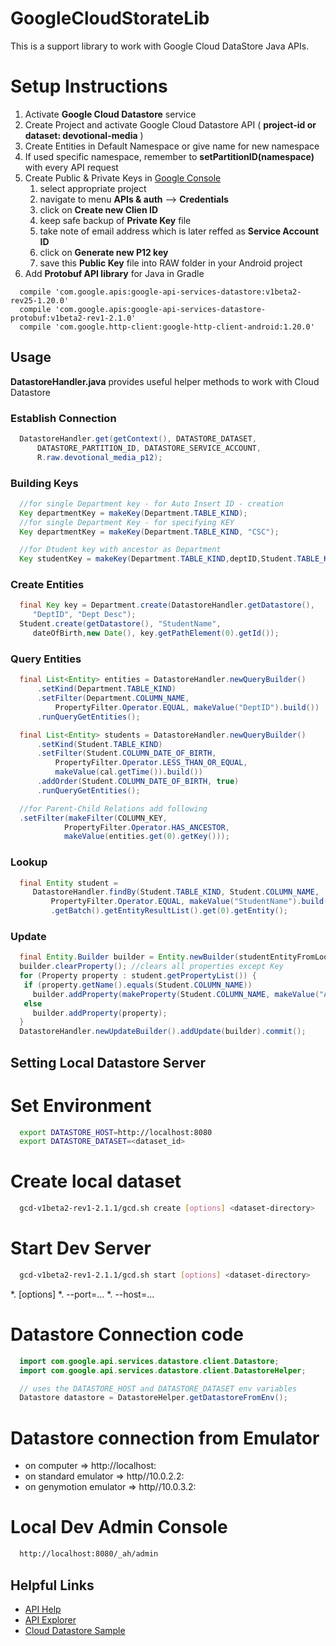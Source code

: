 # GoogleCloudStorateLib

This is a support library to work with Google Cloud DataStore Java APIs.

# Setup Instructions

1. Activate **Google Cloud Datastore** service
1. Create Project and activate Google Cloud Datastore API ( **project-id or dataset:
devotional-media** )
1. Create Entities in Default Namespace or give name for new namespace
1. If used specific namespace, remember to **setPartitionID(namespace)** with every API request
1. Create Public & Private Keys in [Google Console](https://console.developers.google.com)
    1. select appropriate project
    1. navigate to menu **APIs & auth** --> **Credentials**
    1. click on **Create new Clien ID**
    1. keep safe backup of **Private Key** file
    1. take note of email address which is later reffed as **Service Account ID**
    1. click on **Generate new P12 key**
    1. save this **Public Key** file into RAW folder in your Android project
1. Add **Protobuf API library** for Java in Gradle

```
  compile 'com.google.apis:google-api-services-datastore:v1beta2-rev25-1.20.0'
  compile 'com.google.apis:google-api-services-datastore-protobuf:v1beta2-rev1-2.1.0'
  compile 'com.google.http-client:google-http-client-android:1.20.0'
```

## Usage

**DatastoreHandler.java** provides useful helper methods to work with Cloud Datastore

### Establish Connection
```java
  DatastoreHandler.get(getContext(), DATASTORE_DATASET,
      DATASTORE_PARTITION_ID, DATASTORE_SERVICE_ACCOUNT,
      R.raw.devotional_media_p12);
```
### Building Keys
```java
  //for single Department key - for Auto Insert ID - creation
  Key departmentKey = makeKey(Department.TABLE_KIND);
  //for single Department Key - for specifying KEY
  Key departmentKey = makeKey(Department.TABLE_KIND, "CSC");

  //for Dtudent key with ancestor as Department
  Key studentKey = makeKey(Department.TABLE_KIND,deptID,Student.TABLE_KIND);
```
### Create Entities
```java
  final Key key = Department.create(DatastoreHandler.getDatastore(),
     "DeptID", "Dept Desc");
  Student.create(getDatastore(), "StudentName",
     dateOfBirth,new Date(), key.getPathElement(0).getId());
```

### Query Entities
```java
  final List<Entity> entities = DatastoreHandler.newQueryBuilder()
      .setKind(Department.TABLE_KIND)
      .setFilter(Department.COLUMN_NAME,
          PropertyFilter.Operator.EQUAL, makeValue("DeptID").build())
      .runQueryGetEntities();

  final List<Entity> students = DatastoreHandler.newQueryBuilder()
      .setKind(Student.TABLE_KIND)
      .setFilter(Student.COLUMN_DATE_OF_BIRTH,
          PropertyFilter.Operator.LESS_THAN_OR_EQUAL,
          makeValue(cal.getTime()).build())
      .addOrder(Student.COLUMN_DATE_OF_BIRTH, true)
      .runQueryGetEntities();

  //for Parent-Child Relations add following
  .setFilter(makeFilter(COLUMN_KEY,
            PropertyFilter.Operator.HAS_ANCESTOR,
            makeValue(entities.get(0).getKey()));
```

### Lookup
```java
  final Entity student =
     DatastoreHandler.findBy(Student.TABLE_KIND, Student.COLUMN_NAME,
         PropertyFilter.Operator.EQUAL, makeValue("StudentName").build())
         .getBatch().getEntityResultList().get(0).getEntity();
```

### Update
```java
  final Entity.Builder builder = Entity.newBuilder(studentEntityFromLookupOrQuery);
  builder.clearProperty(); //clears all properties except Key
  for (Property property : student.getPropertyList()) {
   if (property.getName().equals(Student.COLUMN_NAME))
     builder.addProperty(makeProperty(Student.COLUMN_NAME, makeValue("AlteredName")));
   else
     builder.addProperty(property);
  }
  DatastoreHandler.newUpdateBuilder().addUpdate(builder).commit();
```

## Setting Local Datastore Server
# Set Environment
```bash
  export DATASTORE_HOST=http://localhost:8080
  export DATASTORE_DATASET=<dataset_id>
```
# Create local dataset
```bash
  gcd-v1beta2-rev1-2.1.1/gcd.sh create [options] <dataset-directory>
```
# Start Dev Server
```bash
  gcd-v1beta2-rev1-2.1.1/gcd.sh start [options] <dataset-directory>
```
*. [options]
  *. --port=...
  *. --host=...

# Datastore Connection code
```java
  import com.google.api.services.datastore.client.Datastore;
  import com.google.api.services.datastore.client.DatastoreHelper;

  // uses the DATASTORE_HOST and DATASTORE_DATASET env variables
  Datastore datastore = DatastoreHelper.getDatastoreFromEnv();
```
# Datastore connection from Emulator
* on computer => http://localhost:<port>
* on standard emulator => http//10.0.2.2:<port>
* on genymotion emulator => http//10.0.3.2:<port>

# Local Dev Admin Console
```bash
  http://localhost:8080/_ah/admin
```
## Helpful Links

* [API Help](https://cloud.google.com/datastore/docs/concepts/overview)
* [API Explorer](https://developers.google.com/apis-explorer)
* [Cloud Datastore Sample](https://github.com/GoogleCloudPlatform/google-cloud-datastore)